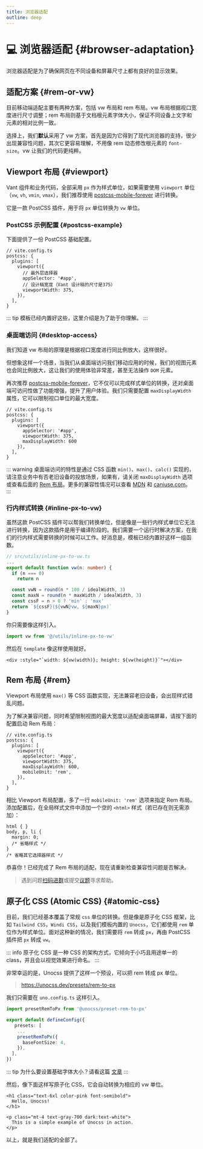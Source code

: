 ```yaml
---
title: 浏览器适配
outline: deep
---
```


# :computer: 浏览器适配 {#browser-adaptation}

浏览器适配是为了确保网页在不同设备和屏幕尺寸上都有良好的显示效果。

## 适配方案 {#rem-or-vw}

目前移动端适配主要有两种方案，包括 vw 布局和 rem 布局。vw 布局根据视口宽度进行尺寸调整；rem 布局则基于文档根元素字体大小，保证不同设备上文字和元素的相对比例一致。

选择上，我们**默认**采用了 vw 方案，首先是因为它得到了现代浏览器的支持，很少出现兼容性问题，其次它更容易理解，不用像 rem 动态修改根元素的 `font-size`。vw 让我们的代码更纯粹。

## Viewport 布局 {#viewport}

Vant 组件和业务代码，全部采用 `px` 作为样式单位，如果需要使用 `viewport` 单位（`vw`, `vh`, `vmin`, `vmax`），我们推荐使用 [postcss-mobile-forever](https://github.com/wswmsword/postcss-mobile-forever) 进行转换。

它是一款 PostCSS 插件，用于将 `px` 单位转换为 `vw` 单位。

### PostCSS 示例配置 {#postcss-example}

下面提供了一份 PostCSS 基础配置。

```ts{6,8}
// vite.config.ts
postcss: {
  plugins: [
    viewport({
      // 最外层选择器
      appSelector: '#app',
      // 设计稿宽度（Vant 设计稿的尺寸是375）
      viewportWidth: 375,
    }),
  ],
}
```

::: tip
模板已经内置好这些，这里介绍是为了助于你理解。
:::

### 桌面端访问 {#desktop-access}

我们知道 vw 布局的原理是根据视口宽度进行同比例放大，这样很好。

但想象这样一个场景，当我们从桌面端访问我们移动应用的时候，我们的视图元素也会同比例放大，这让我们的使用体验非常差，甚至无法操作 `DOM` 元素。

再次推荐 [postcss-mobile-forever](https://github.com/wswmsword/postcss-mobile-forever)，它不仅可以完成样式单位的转换，还对桌面端可访问性做了功能增强，提升了用户体验。我们只需要配置 `maxDisplayWidth` 属性，它可以限制视口单位的最大宽度。

```ts{7}
// vite.config.ts
postcss: {
  plugins: [
    viewport({
      appSelector: '#app',
      viewportWidth: 375,
      maxDisplayWidth: 600
    }),
  ],
}
```

::: warning
桌面端访问的特性是通过 CSS 函数 `min()`、`max()`、`calc()` 实现的，请注意业务中有否老旧设备的投放场景，如果有，请关闭 `maxDisplayWidth` 选项或查看后面的 [Rem 布局](#rem)。更多的兼容性情况可以查看 [MDN](https://developer.mozilla.org/en-US/docs/Web/CSS/min#browser_compatibility) 和 [caniuse.com](https://caniuse.com/css-math-functions)。
:::

### 行内样式转换 {#inline-px-to-vw}

虽然这款 PostCSS 插件可以帮我们转换单位，但是像是一些行内样式单位它无法进行转换，因为这款插件是用于编译阶段的。我们需要一个运行时解决方案，在我们的行内样式需要转换的时候可以工作。好消息是，模板已经内置好这样一组函数。

```ts
// src/utils/inline-px-to-vw.ts
...
export default function vw(n: number) {
  if (n === 0)
    return n

  const vwN = round(n * 100 / idealWidth, 3)
  const maxN = round(n * maxWidth / idealWidth, 3)
  const cssF = n > 0 ? 'min' : 'max'
  return `${cssF}(${vwN}vw, ${maxN}px)`
}


```

你只需要像这样引入。

```ts
import vw from '@/utils/inline-px-to-vw'
```

然后在 `template` 像这样使用就好。

```vue
<div :style="`width: ${vw(width)}; height: ${vw(height)}`"></div>
```

## Rem 布局 {#rem}

Viewport 布局使用 `max()` 等 CSS 函数实现，无法兼容老旧设备，会出现样式错乱问题。

为了解决兼容问题，同时希望限制视图的最大宽度以适配桌面端屏幕，请按下面的配置启动 Rem 布局：

```ts{8}
// vite.config.ts
postcss: {
  plugins: [
    viewport({
      appSelector: '#app',
      viewportWidth: 375,
      maxDisplayWidth: 600,
      mobileUnit: 'rem',
    }),
  ],
}
```

相比 Viewport 布局配置，多了一行 `mobileUnit: 'rem'` 选项来指定 Rem 布局。添加配置后，在全局样式文件中添加一个空的 `<html>` 样式（若已存在则无需添加）：

```css{1}
html { }
body, p, li {
  margin: 0;
  /* 省略样式 */
}
/* 省略其它选择器样式 */
```

恭喜你！已经完成了 Rem 布局的适配，现在请重新检查兼容性问题是否解决。

> 遇到问题[扫码进群](/vue3-vant-mobile/#feedback)或提交[议题](https://github.com/easy-temps/vue3-vant-mobile/issues)寻求帮助。

## 原子化 CSS (Atomic CSS) {#atomic-css}

目前，我们已经基本覆盖了常规 `css` 单位的转换。但是像是原子化 CSS 框架，比如 `Tailwind CSS`，`Windi CSS`，以及我们模板内置的 `Unocss`，它们都使用 `rem` 单位作为样式单位。面对这种新的情况，我们需要将 `rem` 转成 `px`，再由 PostCSS 插件把 `px` 转成 `vw`。

::: info
原子化 CSS 是一种 CSS 的架构方式，它倾向于小巧且用途单一的 class，并且会以视觉效果进行命名。
:::

非常幸运的是，Unocss 提供了这样一个预设，可以把 rem 转成 px 单位。

> <https://unocss.dev/presets/rem-to-px>

我们只需要在 `uno.config.ts` 这样引入。

```ts
import presetRemToPx from '@unocss/preset-rem-to-px'

export default defineConfig({
   presets: [
    ...
    presetRemToPx({
      baseFontSize: 4,
    }),
  ],
})

```

::: tip
为什么要设置基础字体大小？请看这篇 [文章](https://juejin.cn/post/7262975395620618298)
:::

然后，像下面这样写原子化 CSS，它会自动转换为相应的 vw 单位。

```vue
<h1 class="text-6xl color-pink font-semibold">
  Hello, Unocss!
</h1>

<p class="mt-4 text-gray-700 dark:text-white">
  This is a simple example of Unocss in action.
</p>

```

以上，就是我们适配的全部了。
